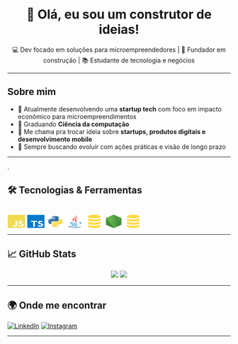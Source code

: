 <h1 align="center">👋 Olá, eu sou um construtor de ideias!</h1>

<p align="center">
  💻 Dev focado em soluções para microempreendedores | 🚀 Fundador em construção | 📚 Estudante de tecnologia e negócios
</p>

---

## Sobre mim

- 🔭 Atualmente desenvolvendo uma **startup tech** com foco em impacto econômico para microempreendimentos
- 🌱 Graduando **Ciência da computação**
- 💬 Me chama pra trocar ideia sobre **startups, produtos digitais e desenvolvimento mobile**
- 🧠 Sempre buscando evoluir com ações práticas e visão de longo prazo

---
.
## 🛠️ Tecnologias & Ferramentas
<div style="display: inline_block"><br>
  <img align="center" alt="Ja" height="30" width="40" src="https://raw.githubusercontent.com/devicons/devicon/master/icons/javascript/javascript-plain.svg">
  <img align="center" alt="Ts" height="30" width="40" src="https://raw.githubusercontent.com/devicons/devicon/master/icons/typescript/typescript-plain.svg">
  <img align="center" alt="python" height="30" width="40" src="https://raw.githubusercontent.com/devicons/devicon/master/icons/python/python-original.svg">
  <img align="center" alt="java" height="30" width="40" src="https://raw.githubusercontent.com/devicons/devicon/master/icons/java/java-original.svg">
  <img align="center" alt="sql" height="30" width="40" src="https://raw.githubusercontent.com/devicons/devicon/master/icons/sql/sql-original.svg">
  <img align="center" alt="Node.js" height="30" width="40" src="https://raw.githubusercontent.com/devicons/devicon/master/icons/nodejs/nodejs-original.svg">
  <img align="center" alt="SQL" height="30" width="40" src="https://raw.githubusercontent.com/devicons/devicon/master/icons/sql/sql-original.svg">

</div>

---

## 📈 GitHub Stats

<p align="center">
  <img height="180em" src="https://github-readme-stats.vercel.app/api?username=Luizotavio2&show_icons=true&theme=radical"/>
  <img height="180em" src="https://github-readme-stats.vercel.app/api/top-langs/?username=Luizotavio2&layout=compact&theme=radical"/>
</p>

---


## 🌍 Onde me encontrar

[![LinkedIn](https://img.shields.io/badge/-LinkedIn-0e76a8?style=for-the-badge&logo=linkedin&logoColor=white)](www.linkedin.com/in/luiz-otavio-silva)
[![Instagram](https://img.shields.io/badge/-Instagram-E4405F?style=for-the-badge&logo=instagram&logoColor=white)](https://instagram.com/luizsoares11)

---

